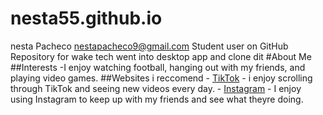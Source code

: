 # nesta55.github.io
nesta Pacheco nestapacheco9@gmail.com
Student user on GitHub
Repository for wake tech
went into desktop app and clone dit 
#About Me
##Interests
	-I enjoy watching football, hanging out with my friends, and playing video games.
##Websites i reccomend
	- [TikTok](https://www.tiktok.com/) - i enjoy scrolling through TikTok and seeing new videos every day.
	- [Instagram](https://www.instagram.com/) - I enjoy using Instagram to keep up with my friends and see what theyre doing.